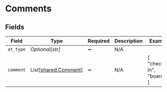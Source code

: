 # Comments


## Fields

| Field                                                  | Type                                                   | Required                                               | Description                                            | Example                                                |
| ------------------------------------------------------ | ------------------------------------------------------ | ------------------------------------------------------ | ------------------------------------------------------ | ------------------------------------------------------ |
| `at_type`                                              | *Optional[str]*                                        | :heavy_minus_sign:                                     | N/A                                                    |                                                        |
| `comment`                                              | List[[shared.Comment](../../models/shared/comment.md)] | :heavy_minus_sign:                                     | N/A                                                    | [<br/>"check-in",<br/>"boarded"<br/>]                  |